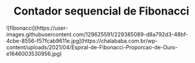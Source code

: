 <h1 align="center"> Contador sequencial de Fibonacci </h1>
![fibonacci](https://user-images.githubusercontent.com/129625591/229385089-d8a792d3-48bf-4cbe-8556-f57fcab9611e.jpg](https://chalababa.com.br/wp-content/uploads/2021/04/Espiral-de-Fibonacci-Proporcao-de-Ouro-e1646003530956.jpg)
